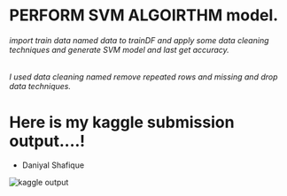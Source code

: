 # PERFORM SVM ALGOIRTHM model.
###### import train data named data to trainDF and apply some data cleaning techniques and generate SVM model and last get accuracy.
###### I used data cleaning named remove repeated rows and missing and drop data techniques.


# Here is my kaggle submission output....!

- Daniyal Shafique



![kaggle output](https://user-images.githubusercontent.com/43805740/169633864-2d6623c2-8b5a-424e-9509-dac808847c4f.PNG)
